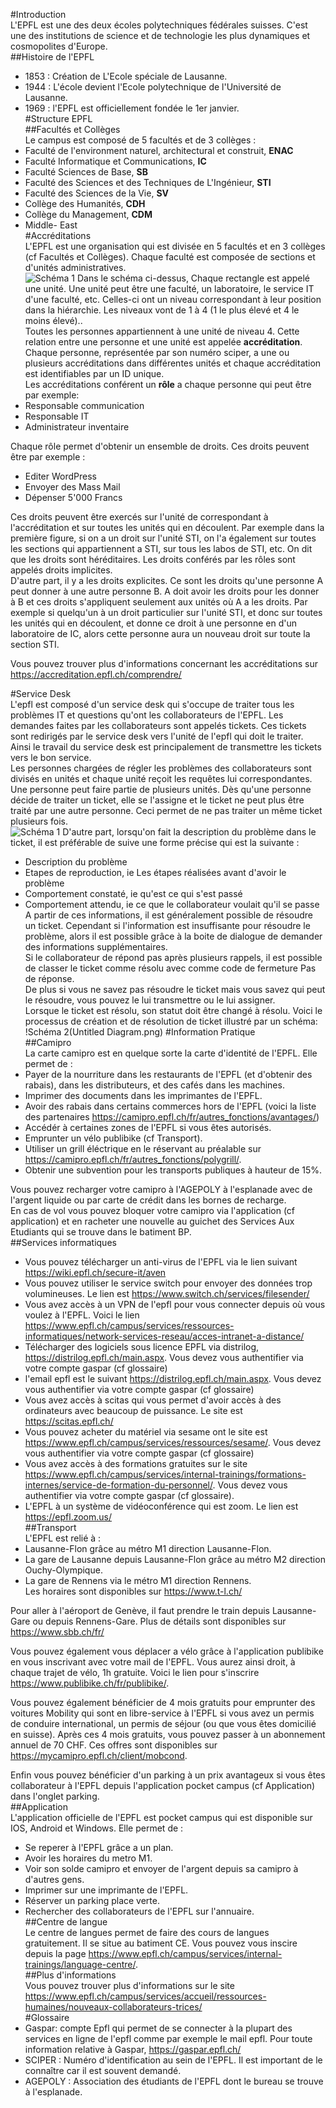 #Introduction  
L'EPFL est une des deux écoles polytechniques fédérales suisses. C'est une des institutions de science et de technologie les plus dynamiques et cosmopolites d'Europe.  
##Histoire de l'EPFL  
- 1853 : Création de L'Ecole spéciale de Lausanne.  
- 1944 : L'école devient l'Ecole polytechnique de l'Université de Lausanne.   
- 1969 : l'EPFL est officiellement fondée le 1er janvier.  
#Structure EPFL  
##Facultés et Collèges  
Le campus est composé de 5 facultés et de 3 collèges :  
- Faculté de l'environment naturel, architectural et construit, **ENAC**  
- Faculté Informatique et Communications, **IC**  
- Faculté Sciences de Base, **SB**  
- Faculté des Sciences et des Techniques de L'Ingénieur, **STI**  
- Faculté des Sciences de la Vie, **SV**  
- Collège des Humanités, **CDH**  
- Collège du Management, **CDM**  
- Middle- East  
#Accréditations  
L'EPFL est une organisation qui est divisée en 5 facultés et en 3 collèges (cf Facultés et Collèges). Chaque faculté est composée de sections et d'unités administratives.     
![Schéma 1](schema_epfl.PNG)
Dans le schéma ci-dessus, Chaque rectangle est appelé une unité. Une unité peut être une faculté, un laboratoire, le service IT d'une faculté, etc. Celles-ci ont un niveau correspondant à leur position dans la hiérarchie. Les niveaux vont de 1 à 4 (1 le plus élevé et 4 le moins élevé)..  
Toutes les personnes appartiennent à une unité de niveau 4. Cette relation entre une personne et une unité est appelée **accréditation**.  
Chaque personne, représentée par son numéro sciper, a une ou plusieurs accréditations dans différentes unités et chaque accréditation est identifiables par un ID unique.  
Les accréditations conférent un **rôle** a chaque personne qui peut être par exemple:  
- Responsable communication  
- Responsable IT  
- Administrateur inventaire  
<!-- commentaire pour faire un espace-->  
Chaque rôle permet d'obtenir un ensemble de droits. Ces droits peuvent être par exemple :     
- Editer WordPress  
- Envoyer des Mass Mail 
- Dépenser 5'000 Francs  
<!-- commentaire pour faire un espace-->  
Ces droits peuvent être exercés sur l'unité de correspondant à l'accréditation et sur toutes les unités qui en découlent. Par exemple dans la première figure, si on a un droit sur l'unité STI, on l'a également sur toutes les sections qui appartiennent a STI, sur tous les labos de STI, etc. On dit que les droits sont héréditaires. Les droits conférés par les rôles sont appelés droits implicites.   
D'autre part, il y a les droits explicites. Ce sont les droits qu'une personne A peut donner à une autre personne B. A doit avoir les droits pour les donner à B et  ces droits s'appliquent seulement aux unités où A a les droits. Par exemple si quelqu'un à un droit particulier sur l'unité STI, et donc sur toutes les unités qui en découlent, et donne ce droit à une personne en d'un laboratoire de IC, alors cette personne aura un nouveau droit sur toute la section STI.  
<!-- commentaire pour faire un espace-->  
Vous pouvez trouver plus d'informations concernant les accréditations sur <https://accreditation.epfl.ch/comprendre/>

#Service Desk  
L'epfl est composé d'un service desk qui s'occupe de traiter tous les problèmes IT et questions qu'ont les collaborateurs de l'EPFL. Les demandes faites par les collaborateurs sont appelés tickets. Ces tickets sont redirigés par le service desk vers l'unité de l'epfl qui doit le traiter. Ainsi le travail du service desk est principalement de transmettre les tickets vers le bon service.  
Les personnes chargées de régler les problèmes des collaborateurs sont divisés en unités et chaque unité reçoit les requêtes lui correspondantes. Une personne peut faire partie de plusieurs unités. Dès qu'une personne décide de traiter un ticket, elle se l'assigne et le ticket ne peut plus être traité par une autre personne. Ceci permet de ne pas traiter un même ticket plusieurs fois.  
![Schéma 1](Capture.PNG)
D'autre part, lorsqu'on fait la description du problème dans le ticket, il est préférable de suive une forme précise qui est la suivante :  
- Description du problème  
- Etapes de reproduction, ie Les étapes réalisées avant d'avoir le problème    
- Comportement constaté, ie qu'est ce qui s'est passé  
- Comportement attendu, ie ce que le collaborateur voulait qu'il se passe  
A partir de ces informations, il est généralement possible de résoudre un ticket. Cependant si l'information est insuffisante pour résoudre le problème, alors il est possible grâce à la boite de dialogue de demander des informations supplémentaires.  
Si le collaborateur de répond pas après plusieurs rappels, il est possible de classer le ticket comme résolu avec comme code de fermeture Pas de réponse.  
De plus si vous ne savez pas résoudre le ticket mais vous savez qui peut le résoudre, vous pouvez le lui transmettre ou le lui assigner.  
Lorsque le ticket est résolu, son statut doit être changé à résolu.
Voici le processus de création et de résolution de ticket illustré par un schéma:
!Schéma 2(Untitled Diagram.png)
#Information Pratique  
##Camipro  
La carte camipro est en quelque sorte la carte d'identité de l'EPFL. Elle permet de :  
- Payer de la nourriture dans les restaurants de l'EPFL (et d'obtenir des rabais), dans les distributeurs, et des cafés dans les machines.  
- Imprimer des documents dans les imprimantes de l'EPFL.  
- Avoir des rabais dans certains commerces hors de l'EPFL (voici la liste des partenaires <https://camipro.epfl.ch/fr/autres_fonctions/avantages/>)  
- Accédér à certaines zones de l'EPFL si vous êtes autorisés.  
- Emprunter un vélo publibike (cf Transport).  
- Utiliser un grill éléctrique en le réservant au préalable sur <https://camipro.epfl.ch/fr/autres_fonctions/polygrill/>.  
- Obtenir une subvention pour les transports publiques à hauteur de 15%.  
<!-- commentaire pour faire un espace--> 
Vous pouvez recharger votre camipro à l'AGEPOLY à l'esplanade avec de l'argent liquide ou par carte de crédit dans les bornes de recharge.  
En cas de vol vous pouvez bloquer votre camipro via l'application (cf application) et en racheter une nouvelle au guichet des Services Aux Etudiants qui se trouve dans le batiment BP.    
##Services informatiques
- Vous pouvez télécharger un anti-virus de l'EPFL via le lien suivant <https://wiki.epfl.ch/secure-it/aven>  
- Vous pouvez utiliser le service switch pour envoyer des données trop volumineuses. Le lien est <https://www.switch.ch/services/filesender/>  
- Vous avez accès à un VPN de l'epfl pour vous connecter depuis où vous voulez à l'EPFL. Voici le lien <https://www.epfl.ch/campus/services/ressources-informatiques/network-services-reseau/acces-intranet-a-distance/>  
- Télécharger des logiciels sous licence EPFL via distrilog, <https://distrilog.epfl.ch/main.aspx>. Vous devez vous authentifier via votre compte gaspar (cf glossaire)  
- l'email epfl est le suivant <https://distrilog.epfl.ch/main.aspx>. Vous devez vous authentifier via votre compte gaspar (cf glossaire)  
- Vous avez accès à scitas qui vous permet d'avoir accès à des ordinateurs avec beaucoup de puissance. Le site est <https://scitas.epfl.ch/>  
-  Vous pouvez acheter du matériel via sesame ont le site est <https://www.epfl.ch/campus/services/ressources/sesame/>. Vous devez vous authentifier via votre compte gaspar (cf glossaire)  
- Vous avez accès à des formations gratuites sur le site <https://www.epfl.ch/campus/services/internal-trainings/formations-internes/service-de-formation-du-personnel/>. Vous devez vous authentifier via votre compte gaspar (cf glossaire).  
- L'EPFL à un système de vidéoconférence qui est zoom. Le lien est <https://epfl.zoom.us/>  
##Transport  
L'EPFL est relié à :  
- Lausanne-Flon grâce au métro M1 direction Lausanne-Flon.  
- La gare de Lausanne depuis Lausanne-Flon grâce au métro M2 direction Ouchy-Olympique.    
- La gare de Rennens via le métro M1 direction Rennens.  
Les horaires sont disponibles sur <https://www.t-l.ch/>  
<!-- commentaire pour faire un espace-->  
Pour aller à l'aéroport de Genève, il faut prendre le train depuis Lausanne-Gare ou depuis Rennens-Gare. Plus de détails sont disponibles sur <https://www.sbb.ch/fr/>  
<!-- commentaire pour faire un espace-->  
Vous pouvez également vous déplacer a vélo grâce à l'application publibike en vous inscrivant avec votre mail de l'EPFL. Vous aurez ainsi droit, à chaque trajet de vélo, 1h gratuite. Voici le lien pour s'inscrire <https://www.publibike.ch/fr/publibike/>.  
<!-- commentaire pour faire un espace-->  
Vous pouvez également bénéficier de 4 mois gratuits pour emprunter des voitures Mobility qui sont en libre-service à l'EPFL si vous avez un permis de conduire international, un permis de séjour (ou que vous êtes domicilié en suisse). Après ces 4 mois gratuits, vous pouvez passer à un abonnement annuel de 70 CHF. Ces offres sont disponibles sur <https://mycamipro.epfl.ch/client/mobcond>.
<!-- commentaire pour faire un espace-->  
Enfin vous pouvez bénéficier d'un parking à un prix avantageux si vous êtes collaborateur à l'EPFL depuis l'application pocket campus (cf Application) dans l'onglet parking.  
##Application  
L'application officielle de l'EPFL est pocket campus qui est disponible sur IOS, Android et Windows. Elle permet de :
- Se reperer à l'EPFL grâce a un plan.  
- Avoir les horaires du metro M1.  
- Voir son solde camipro et envoyer de l'argent depuis sa camipro à d'autres gens.  
- Imprimer sur une imprimante de l'EPFL.  
- Réserver un parking place verte.  
- Rechercher des collaborateurs de l'EPFL sur l'annuaire.  
##Centre de langue  
Le centre de langues permet de faire des cours de langues gratuitement. Il se situe au batiment CE. Vous pouvez vous inscire depuis la page <https://www.epfl.ch/campus/services/internal-trainings/language-centre/>.  
##Plus d'informations  
Vous pouvez trouver plus d'informations sur le site <https://www.epfl.ch/campus/services/accueil/ressources-humaines/nouveaux-collaborateurs-trices/>  
#Glossaire
- Gaspar: compte Epfl qui permet de se connecter à la plupart des services en ligne de l'epfl comme par exemple le mail epfl. Pour toute information relative à Gaspar, <https://gaspar.epfl.ch/>
- SCIPER : Numéro d'identification au sein de l'EPFL. Il est important de le connaître car il est souvent demandé.   
- AGEPOLY : Association des étudiants de l'EPFL dont le bureau se trouve à l'esplanade.





